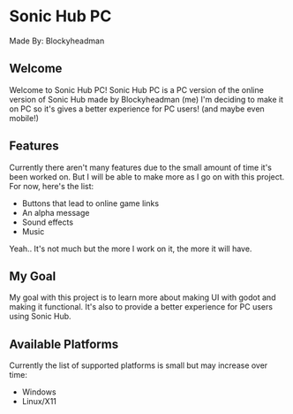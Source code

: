 # Sonic Hub PC
Made By: Blockyheadman


## Welcome
Welcome to Sonic Hub PC!
Sonic Hub PC is a PC version of the online version of Sonic Hub made by Blockyheadman (me)
I'm deciding to make it on PC so it's gives a better experience for PC users! (and maybe even mobile!)

## Features
Currently there aren't many features due to the small amount of time it's been worked on. But I will be able to make more as I go on with this project.
For now, here's the list:
* Buttons that lead to online game links
* An alpha message
* Sound effects
* Music

Yeah.. It's not much but the more I work on it, the more it will have.

## My Goal
My goal with this project is to learn more about making UI with godot and making it functional. It's also to provide a better experience for PC users using Sonic Hub.

## Available Platforms
Currently the list of supported platforms is small but may increase over time:
* Windows
* Linux/X11
